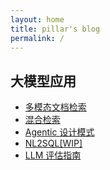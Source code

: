 ```yaml
---
layout: home
title: pillar's blog
permalink: /
---
```


## 大模型应用
- [多模态文档检索](llm/app/multimodal-doc)
- [混合检索](/llm/app/hybrid-search)
- [Agentic 设计模式](/llm/app/agentic-patterns)
- [NL2SQL[WIP]](/llm/app/nl2sql)
- [LLM 评估指南](/llm/app/llm-evaluation)
